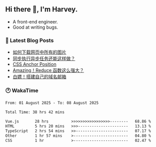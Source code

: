 ## Hi there 👋, I'm Harvey.

- A front-end engineer.
- Good at writing bugs.

### 📖 Latest Blog Posts
<!-- BLOG-POST-LIST:START -->
- [如何下载网页中所有的图片](https://blog.izou.top/posts/download-page-img/)
- [同步执行异步任务还能这样做？](https://blog.izou.top/posts/sync-executed/)
- [CSS Anchor Position](https://blog.izou.top/posts/css-anchor/)
- [Amazing！Reduce 函数这么强大？](https://blog.izou.top/posts/reduce-usage/)
- [白嫖！搭建自己的域名邮箱](https://blog.izou.top/posts/domain-mail/)
<!-- BLOG-POST-LIST:END -->

### 🕐 WakaTime
<!--START_SECTION:waka-->

```txt
From: 01 August 2025 - To: 08 August 2025

Total Time: 38 hrs 42 mins

Vue.js       28 hrs          >>>>>>>>>>>>>>>>>--------   68.86 %
HTML         5 hrs 20 mins   >>>----------------------   13.13 %
TypeScript   2 hrs 54 mins   >>-----------------------   07.17 %
Other        1 hr 57 mins    >------------------------   04.80 %
CSS          1 hr            >------------------------   02.47 %
```

<!--END_SECTION:waka-->
